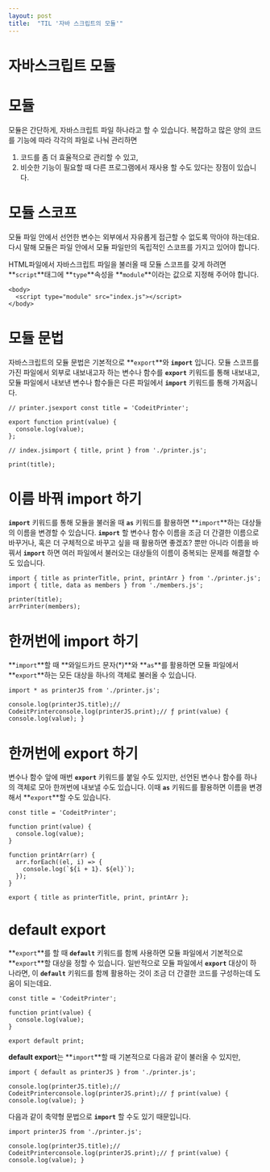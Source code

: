 ```yaml
---
layout: post
title:  "TIL '자바 스크립트의 모듈'"
---
```


# 자바스크립트 모듈

# **모듈**

모듈은 간단하게, 자바스크립트 파일 하나라고 할 수 있습니다.
복잡하고 많은 양의 코드를 기능에 따라 각각의 파일로 나눠 관리하면

1. 코드를 좀 더 효율적으로 관리할 수 있고,
2. 비슷한 기능이 필요할 때 다른 프로그램에서 재사용 할 수도 있다는 장점이 있습니다.

# **모듈 스코프**

모듈 파일 안에서 선언한 변수는 외부에서 자유롭게 접근할 수 없도록 막아야 하는데요.
다시 말해 모듈은 파일 안에서 모듈 파일만의 독립적인 스코프를 가지고 있어야 합니다.

HTML파일에서 자바스크립트 파일을 불러올 때 모듈 스코프를 갖게 하려면
**`script`**태그에 **`type`**속성을 **`module`**이라는 값으로 지정해 주어야 합니다.

```
<body>
  <script type="module" src="index.js"></script>
</body>

```

# **모듈 문법**

자바스크립트의 모듈 문법은 기본적으로 **`export`**와 **`import`** 입니다.
모듈 스코프를 가진 파일에서 외부로 내보내고자 하는 변수나 함수를 **`export`** 키워드를 통해 내보내고,
모듈 파일에서 내보낸 변수나 함수들은 다른 파일에서 **`import`** 키워드를 통해 가져옵니다.

```
// printer.jsexport const title = 'CodeitPrinter';

export function print(value) {
  console.log(value);
};

```

```
// index.jsimport { title, print } from './printer.js';

print(title);

```

# **이름 바꿔 import 하기**

**`import`** 키워드를 통해 모듈을 불러올 때 **`as`** 키워드를 활용하면 **`import`**하는 대상들의 이름을 변경할 수 있습니다.
**`import`** 할 변수나 함수 이름을 조금 더 간결한 이름으로 바꾸거나, 혹은 더 구체적으로 바꾸고 싶을 때 활용하면 좋겠죠?
뿐만 아니라 이름을 바꿔서 **`import`** 하면 여러 파일에서 불러오는 대상들의 이름이 중복되는 문제를 해결할 수도 있습니다.

```
import { title as printerTitle, print, printArr } from './printer.js';
import { title, data as members } from './members.js';

printer(title);
arrPrinter(members);

```

# **한꺼번에 import 하기**

**`import`**할 때 **와일드카드 문자(*)**와 **`as`**를 활용하면 모듈 파일에서 **`export`**하는 모든 대상을 하나의 객체로 불러올 수 있습니다.

```
import * as printerJS from './printer.js';

console.log(printerJS.title);// CodeitPrinterconsole.log(printerJS.print);// ƒ print(value) { console.log(value); }
```

# **한꺼번에 export 하기**

변수나 함수 앞에 매번 **`export`** 키워드를 붙일 수도 있지만, 선언된 변수나 함수를 하나의 객체로 모아 한꺼번에 내보낼 수도 있습니다.
이때 **`as`** 키워드를 활용하면 이름을 변경해서 **`export`**할 수도 있습니다.

```
const title = 'CodeitPrinter';

function print(value) {
  console.log(value);
}

function printArr(arr) {
  arr.forEach((el, i) => {
    console.log(`${i + 1}. ${el}`);
  });
}

export { title as printerTitle, print, printArr };

```

# **default export**

**`export`**를 할 때 **`default`** 키워드를 함께 사용하면 모듈 파일에서 기본적으로 **`export`**할 대상을 정할 수 있습니다.
일반적으로 모듈 파일에서 **`export`** 대상이 하나라면, 이 **`default`** 키워드를 함께 활용하는 것이 조금 더 간결한 코드를 구성하는데 도움이 되는데요.

```
const title = 'CodeitPrinter';

function print(value) {
  console.log(value);
}

export default print;

```

**default export**는 **`import`**할 때 기본적으로 다음과 같이 불러올 수 있지만,

```
import { default as printerJS } from './printer.js';

console.log(printerJS.title);// CodeitPrinterconsole.log(printerJS.print);// ƒ print(value) { console.log(value); }
```

다음과 같이 축약형 문법으로 **`import`** 할 수도 있기 때문입니다.

```
import printerJS from './printer.js';

console.log(printerJS.title);// CodeitPrinterconsole.log(printerJS.print);// ƒ print(value) { console.log(value); }
```
